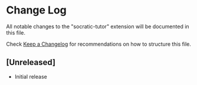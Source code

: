 # Change Log

All notable changes to the "socratic-tutor" extension will be documented in this file.

Check [Keep a Changelog](http://keepachangelog.com/) for recommendations on how to structure this file.

## [Unreleased]

- Initial release